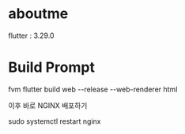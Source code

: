# aboutme

flutter : 3.29.0

# Build Prompt

fvm flutter build web --release --web-renderer html

이후 바로 NGINX 배포하기

sudo systemctl restart nginx
